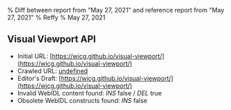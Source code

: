 % Diff between report from "May 27, 2021" and reference report from "May 27, 2021"
% Reffy
% May 27, 2021

## Visual Viewport API

- Initial URL: [https://wicg.github.io/visual-viewport/](https://wicg.github.io/visual-viewport/)
- Crawled URL: [undefined](undefined)
- Editor's Draft: [https://wicg.github.io/visual-viewport/](https://wicg.github.io/visual-viewport/)
- Invalid WebIDL content found: *INS* false / *DEL* true
- Obsolete WebIDL constructs found: *INS* false


